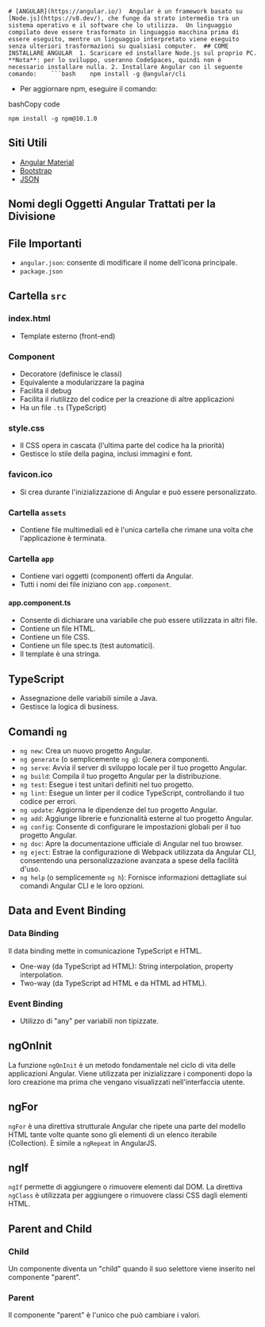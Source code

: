 `# [ANGULAR](https://angular.io/)  Angular è un framework basato su [Node.js](https://v8.dev/), che funge da strato intermedio tra un sistema operativo e il software che lo utilizza.  Un linguaggio compilato deve essere trasformato in linguaggio macchina prima di essere eseguito, mentre un linguaggio interpretato viene eseguito senza ulteriori trasformazioni su qualsiasi computer.  ## COME INSTALLARE ANGULAR  1. Scaricare ed installare Node.js sul proprio PC. **Nota**: per lo sviluppo, useranno CodeSpaces, quindi non è necessario installare nulla. 2. Installare Angular con il seguente comando:    ```bash    npm install -g @angular/cli`

-   Per aggiornare npm, eseguire il comando:

bashCopy code

`npm install -g npm@10.1.0`

## Siti Utili

-   [Angular Material](https://material.angular.io/)
-   [Bootstrap](https://getbootstrap.com/)
-   [JSON](http://www.json.org/json-it.html)

## Nomi degli Oggetti Angular Trattati per la Divisione

## File Importanti

-   `angular.json`: consente di modificare il nome dell'icona principale.
-   `package.json`

## Cartella `src`

### index.html

-   Template esterno (front-end)

### Component

-   Decoratore (definisce le classi)
-   Equivalente a modularizzare la pagina
-   Facilita il debug
-   Facilita il riutilizzo del codice per la creazione di altre applicazioni
-   Ha un file `.ts` (TypeScript)

### style.css

-   Il CSS opera in cascata (l'ultima parte del codice ha la priorità)
-   Gestisce lo stile della pagina, inclusi immagini e font.

### favicon.ico

-   Si crea durante l'inizializzazione di Angular e può essere personalizzato.

### Cartella `assets`

-   Contiene file multimediali ed è l'unica cartella che rimane una volta che l'applicazione è terminata.

### Cartella `app`

-   Contiene vari oggetti (component) offerti da Angular.
-   Tutti i nomi dei file iniziano con `app.component`.

#### app.component.ts

-   Consente di dichiarare una variabile che può essere utilizzata in altri file.
-   Contiene un file HTML.
-   Contiene un file CSS.
-   Contiene un file spec.ts (test automatici).
-   Il template è una stringa.

## TypeScript

-   Assegnazione delle variabili simile a Java.
-   Gestisce la logica di business.

## Comandi `ng`

-   `ng new`: Crea un nuovo progetto Angular.
-   `ng generate` (o semplicemente `ng g`): Genera componenti.
-   `ng serve`: Avvia il server di sviluppo locale per il tuo progetto Angular.
-   `ng build`: Compila il tuo progetto Angular per la distribuzione.
-   `ng test`: Esegue i test unitari definiti nel tuo progetto.
-   `ng lint`: Esegue un linter per il codice TypeScript, controllando il tuo codice per errori.
-   `ng update`: Aggiorna le dipendenze del tuo progetto Angular.
-   `ng add`: Aggiunge librerie e funzionalità esterne al tuo progetto Angular.
-   `ng config`: Consente di configurare le impostazioni globali per il tuo progetto Angular.
-   `ng doc`: Apre la documentazione ufficiale di Angular nel tuo browser.
-   `ng eject`: Estrae la configurazione di Webpack utilizzata da Angular CLI, consentendo una personalizzazione avanzata a spese della facilità d'uso.
-   `ng help` (o semplicemente `ng h`): Fornisce informazioni dettagliate sui comandi Angular CLI e le loro opzioni.

## Data and Event Binding

### Data Binding

Il data binding mette in comunicazione TypeScript e HTML.

-   One-way (da TypeScript ad HTML): String interpolation, property interpolation.
-   Two-way (da TypeScript ad HTML e da HTML ad HTML).

### Event Binding

-   Utilizzo di "any" per variabili non tipizzate.

## ngOnInit

La funzione `ngOnInit` è un metodo fondamentale nel ciclo di vita delle applicazioni Angular. Viene utilizzata per inizializzare i componenti dopo la loro creazione ma prima che vengano visualizzati nell'interfaccia utente.

## ngFor

`ngFor` è una direttiva strutturale Angular che ripete una parte del modello HTML tante volte quante sono gli elementi di un elenco iterabile (Collection). È simile a `ngRepeat` in AngularJS.

## ngIf

`ngIf` permette di aggiungere o rimuovere elementi dal DOM. La direttiva `ngClass` è utilizzata per aggiungere o rimuovere classi CSS dagli elementi HTML.

## Parent and Child

### Child

Un componente diventa un "child" quando il suo selettore viene inserito nel componente "parent".

### Parent

Il componente "parent" è l'unico che può cambiare i valori.

